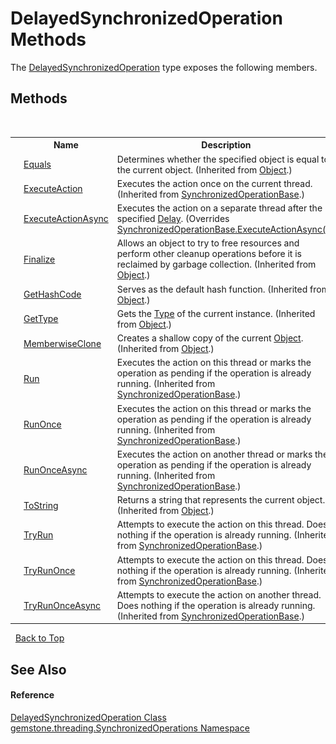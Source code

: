 # DelayedSynchronizedOperation Methods
 

The <a href="28e0b57f-adc8-4eea-1418-a1cc460308e6">DelayedSynchronizedOperation</a> type exposes the following members.


## Methods
&nbsp;<table><tr><th></th><th>Name</th><th>Description</th></tr><tr><td>![Public method](media/pubmethod.gif "Public method")</td><td><a href="https://docs.microsoft.com/dotnet/api/system.object.equals#System_Object_Equals_System_Object_" target="_blank">Equals</a></td><td>
Determines whether the specified object is equal to the current object.
 (Inherited from <a href="https://docs.microsoft.com/dotnet/api/system.object" target="_blank">Object</a>.)</td></tr><tr><td>![Protected method](media/protmethod.gif "Protected method")</td><td><a href="f7be44f8-541b-eb24-1928-7de3434fd59f">ExecuteAction</a></td><td>
Executes the action once on the current thread.
 (Inherited from <a href="8a08de6d-bbac-0406-89f3-5e0f87457eb3">SynchronizedOperationBase</a>.)</td></tr><tr><td>![Protected method](media/protmethod.gif "Protected method")</td><td><a href="68fb7e87-8172-2b89-aaf0-57d1050abe43">ExecuteActionAsync</a></td><td>
Executes the action on a separate thread after the specified <a href="83c3e327-ca09-1869-ca67-1d37520959ba">Delay</a>.
 (Overrides <a href="579744fe-64f9-14c6-6aac-9237cce6f3da">SynchronizedOperationBase.ExecuteActionAsync()</a>.)</td></tr><tr><td>![Protected method](media/protmethod.gif "Protected method")</td><td><a href="https://docs.microsoft.com/dotnet/api/system.object.finalize#System_Object_Finalize" target="_blank">Finalize</a></td><td>
Allows an object to try to free resources and perform other cleanup operations before it is reclaimed by garbage collection.
 (Inherited from <a href="https://docs.microsoft.com/dotnet/api/system.object" target="_blank">Object</a>.)</td></tr><tr><td>![Public method](media/pubmethod.gif "Public method")</td><td><a href="https://docs.microsoft.com/dotnet/api/system.object.gethashcode#System_Object_GetHashCode" target="_blank">GetHashCode</a></td><td>
Serves as the default hash function.
 (Inherited from <a href="https://docs.microsoft.com/dotnet/api/system.object" target="_blank">Object</a>.)</td></tr><tr><td>![Public method](media/pubmethod.gif "Public method")</td><td><a href="https://docs.microsoft.com/dotnet/api/system.object.gettype#System_Object_GetType" target="_blank">GetType</a></td><td>
Gets the <a href="https://docs.microsoft.com/dotnet/api/system.type" target="_blank">Type</a> of the current instance.
 (Inherited from <a href="https://docs.microsoft.com/dotnet/api/system.object" target="_blank">Object</a>.)</td></tr><tr><td>![Protected method](media/protmethod.gif "Protected method")</td><td><a href="https://docs.microsoft.com/dotnet/api/system.object.memberwiseclone#System_Object_MemberwiseClone" target="_blank">MemberwiseClone</a></td><td>
Creates a shallow copy of the current <a href="https://docs.microsoft.com/dotnet/api/system.object" target="_blank">Object</a>.
 (Inherited from <a href="https://docs.microsoft.com/dotnet/api/system.object" target="_blank">Object</a>.)</td></tr><tr><td>![Public method](media/pubmethod.gif "Public method")</td><td><a href="6b7e22bb-3693-0279-0c66-608ea85caf72">Run</a></td><td>
Executes the action on this thread or marks the operation as pending if the operation is already running.
 (Inherited from <a href="8a08de6d-bbac-0406-89f3-5e0f87457eb3">SynchronizedOperationBase</a>.)</td></tr><tr><td>![Public method](media/pubmethod.gif "Public method")</td><td><a href="a35c7831-56f0-33e3-ec79-a73a0d82c162">RunOnce</a></td><td>
Executes the action on this thread or marks the operation as pending if the operation is already running.
 (Inherited from <a href="8a08de6d-bbac-0406-89f3-5e0f87457eb3">SynchronizedOperationBase</a>.)</td></tr><tr><td>![Public method](media/pubmethod.gif "Public method")</td><td><a href="555c7772-0fad-5dda-4a08-ca42e48b0c3f">RunOnceAsync</a></td><td>
Executes the action on another thread or marks the operation as pending if the operation is already running.
 (Inherited from <a href="8a08de6d-bbac-0406-89f3-5e0f87457eb3">SynchronizedOperationBase</a>.)</td></tr><tr><td>![Public method](media/pubmethod.gif "Public method")</td><td><a href="https://docs.microsoft.com/dotnet/api/system.object.tostring#System_Object_ToString" target="_blank">ToString</a></td><td>
Returns a string that represents the current object.
 (Inherited from <a href="https://docs.microsoft.com/dotnet/api/system.object" target="_blank">Object</a>.)</td></tr><tr><td>![Public method](media/pubmethod.gif "Public method")</td><td><a href="2420e39e-8540-5d96-ba97-c7ba2a022ed5">TryRun</a></td><td>
Attempts to execute the action on this thread. Does nothing if the operation is already running.
 (Inherited from <a href="8a08de6d-bbac-0406-89f3-5e0f87457eb3">SynchronizedOperationBase</a>.)</td></tr><tr><td>![Public method](media/pubmethod.gif "Public method")</td><td><a href="49718b7d-e124-e311-3d97-b3bacd03e288">TryRunOnce</a></td><td>
Attempts to execute the action on this thread. Does nothing if the operation is already running.
 (Inherited from <a href="8a08de6d-bbac-0406-89f3-5e0f87457eb3">SynchronizedOperationBase</a>.)</td></tr><tr><td>![Public method](media/pubmethod.gif "Public method")</td><td><a href="76aa4ceb-d695-70fa-a909-6b39408c4a71">TryRunOnceAsync</a></td><td>
Attempts to execute the action on another thread. Does nothing if the operation is already running.
 (Inherited from <a href="8a08de6d-bbac-0406-89f3-5e0f87457eb3">SynchronizedOperationBase</a>.)</td></tr></table>&nbsp;
<a href="#delayedsynchronizedoperation-methods">Back to Top</a>

## See Also


#### Reference
<a href="28e0b57f-adc8-4eea-1418-a1cc460308e6">DelayedSynchronizedOperation Class</a><br /><a href="1f40f322-ebc7-b97d-11c0-ccf540bd3b46">gemstone.threading.SynchronizedOperations Namespace</a><br />